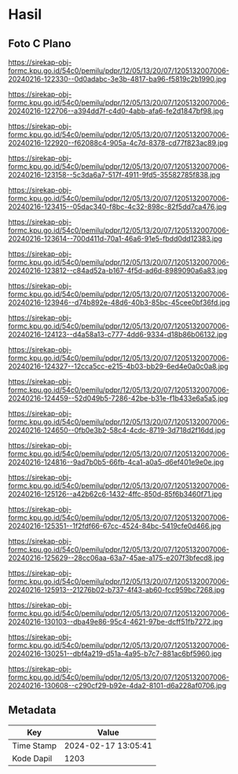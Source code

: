 # Hasil

## Foto C Plano

https://sirekap-obj-formc.kpu.go.id/54c0/pemilu/pdpr/12/05/13/20/07/1205132007006-20240216-122330--0d0adabc-3e3b-4817-ba96-f5819c2b1990.jpg

https://sirekap-obj-formc.kpu.go.id/54c0/pemilu/pdpr/12/05/13/20/07/1205132007006-20240216-122706--a394dd7f-c4d0-4abb-afa6-fe2d1847bf98.jpg

https://sirekap-obj-formc.kpu.go.id/54c0/pemilu/pdpr/12/05/13/20/07/1205132007006-20240216-122920--f62088c4-905a-4c7d-8378-cd77f823ac89.jpg

https://sirekap-obj-formc.kpu.go.id/54c0/pemilu/pdpr/12/05/13/20/07/1205132007006-20240216-123158--5c3da6a7-517f-4911-9fd5-35582785f838.jpg

https://sirekap-obj-formc.kpu.go.id/54c0/pemilu/pdpr/12/05/13/20/07/1205132007006-20240216-123415--05dac340-f8bc-4c32-898c-82f5dd7ca476.jpg

https://sirekap-obj-formc.kpu.go.id/54c0/pemilu/pdpr/12/05/13/20/07/1205132007006-20240216-123614--700d411d-70a1-46a6-91e5-fbdd0dd12383.jpg

https://sirekap-obj-formc.kpu.go.id/54c0/pemilu/pdpr/12/05/13/20/07/1205132007006-20240216-123812--c84ad52a-b167-4f5d-ad6d-8989090a6a83.jpg

https://sirekap-obj-formc.kpu.go.id/54c0/pemilu/pdpr/12/05/13/20/07/1205132007006-20240216-123946--d74b892e-48d6-40b3-85bc-45cee0bf36fd.jpg

https://sirekap-obj-formc.kpu.go.id/54c0/pemilu/pdpr/12/05/13/20/07/1205132007006-20240216-124123--d4a58a13-c777-4dd6-9334-d18b86b06132.jpg

https://sirekap-obj-formc.kpu.go.id/54c0/pemilu/pdpr/12/05/13/20/07/1205132007006-20240216-124327--12cca5cc-e215-4b03-bb29-6ed4e0a0c0a8.jpg

https://sirekap-obj-formc.kpu.go.id/54c0/pemilu/pdpr/12/05/13/20/07/1205132007006-20240216-124459--52d049b5-7286-42be-b31e-f1b433e6a5a5.jpg

https://sirekap-obj-formc.kpu.go.id/54c0/pemilu/pdpr/12/05/13/20/07/1205132007006-20240216-124650--0fb0e3b2-58c4-4cdc-8719-3d718d2f16dd.jpg

https://sirekap-obj-formc.kpu.go.id/54c0/pemilu/pdpr/12/05/13/20/07/1205132007006-20240216-124816--9ad7b0b5-66fb-4ca1-a0a5-d6ef401e9e0e.jpg

https://sirekap-obj-formc.kpu.go.id/54c0/pemilu/pdpr/12/05/13/20/07/1205132007006-20240216-125126--a42b62c6-1432-4ffc-850d-85f6b3460f71.jpg

https://sirekap-obj-formc.kpu.go.id/54c0/pemilu/pdpr/12/05/13/20/07/1205132007006-20240216-125351--1f2fdf66-67cc-4524-84bc-5419cfe0d466.jpg

https://sirekap-obj-formc.kpu.go.id/54c0/pemilu/pdpr/12/05/13/20/07/1205132007006-20240216-125629--28cc06aa-63a7-45ae-a175-e207f3bfecd8.jpg

https://sirekap-obj-formc.kpu.go.id/54c0/pemilu/pdpr/12/05/13/20/07/1205132007006-20240216-125913--21276b02-b737-4f43-ab60-fcc959bc7268.jpg

https://sirekap-obj-formc.kpu.go.id/54c0/pemilu/pdpr/12/05/13/20/07/1205132007006-20240216-130103--dba49e86-95c4-4621-97be-dcff51fb7272.jpg

https://sirekap-obj-formc.kpu.go.id/54c0/pemilu/pdpr/12/05/13/20/07/1205132007006-20240216-130251--dbf4a219-d51a-4a95-b7c7-881ac6bf5960.jpg

https://sirekap-obj-formc.kpu.go.id/54c0/pemilu/pdpr/12/05/13/20/07/1205132007006-20240216-130608--c290cf29-b92e-4da2-8101-d6a228af0706.jpg


## Metadata

| Key        | Value               |
| ---------- | ------------------- |
| Time Stamp | 2024-02-17 13:05:41 |
| Kode Dapil | 1203                |



